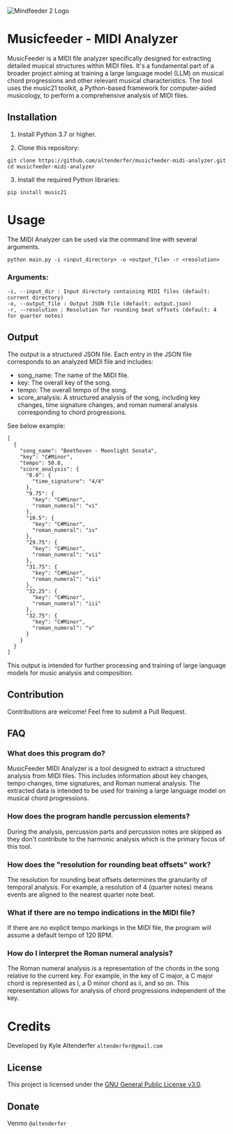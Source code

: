 ![Mindfeeder 2 Logo](https://mindfeederllc.com/musicfeeder.png)

# Musicfeeder - MIDI Analyzer

MusicFeeder is a MIDI file analyzer specifically designed for extracting detailed musical structures within MIDI files. It's a fundamental part of a broader project aiming at training a large language model (LLM) on musical chord progressions and other relevant musical characteristics. The tool uses the music21 toolkit, a Python-based framework for computer-aided musicology, to perform a comprehensive analysis of MIDI files.

## Installation
1. Install Python 3.7 or higher.

2. Clone this repository:

```
git clone https://github.com/altenderfer/musicfeeder-midi-analyzer.git
cd musicfeeder-midi-analyzer
```
3. Install the required Python libraries:
```
pip install music21
```

# Usage

The MIDI Analyzer can be used via the command line with several arguments.

```
python main.py -i <input_directory> -o <output_file> -r <resolution>
```

### Arguments:
```
-i, --input_dir : Input directory containing MIDI files (default: current directory)
-o, --output_file : Output JSON file (default: output.json)
-r, --resolution : Resolution for rounding beat offsets (default: 4 for quarter notes)
```

## Output

The output is a structured JSON file. Each entry in the JSON file corresponds to an analyzed MIDI file and includes:

- song_name: The name of the MIDI file.
- key: The overall key of the song.
- tempo: The overall tempo of the song.
- score_analysis: A structured analysis of the song, including key changes, time signature changes, and roman numeral analysis corresponding to chord progressions.

See below example:

```
[
  {
    "song_name": "Beethoven - Moonlight Sonata",
    "key": "C#Minor",
    "tempo": 50.0,
    "score_analysis": {
      "0.0": {
        "time_signature": "4/4"
      },
      "9.75": {
        "key": "C#Minor",
        "roman_numeral": "vi"
      },
      "10.5": {
        "key": "C#Minor",
        "roman_numeral": "iv"
      },
      "29.75": {
        "key": "C#Minor",
        "roman_numeral": "vii"
      },
      "31.75": {
        "key": "C#Minor",
        "roman_numeral": "vii"
      },
      "32.25": {
        "key": "C#Minor",
        "roman_numeral": "iii"
      },
      "32.75": {
        "key": "C#Minor",
        "roman_numeral": "v"
      }
    }
  }
]
```

This output is intended for further processing and training of large language models for music analysis and composition.

## Contribution

Contributions are welcome! Feel free to submit a Pull Request.

## FAQ

### What does this program do?

MusicFeeder MIDI Analyzer is a tool designed to extract a structured analysis from MIDI files. This includes information about key changes, tempo changes, time signatures, and Roman numeral analysis. The extracted data is intended to be used for training a large language model on musical chord progressions.

### How does the program handle percussion elements?

During the analysis, percussion parts and percussion notes are skipped as they don't contribute to the harmonic analysis which is the primary focus of this tool.

### How does the "resolution for rounding beat offsets" work?

The resolution for rounding beat offsets determines the granularity of temporal analysis. For example, a resolution of 4 (quarter notes) means events are aligned to the nearest quarter note beat.

### What if there are no tempo indications in the MIDI file?

If there are no explicit tempo markings in the MIDI file, the program will assume a default tempo of 120 BPM.

### How do I interpret the Roman numeral analysis?

The Roman numeral analysis is a representation of the chords in the song relative to the current key. For example, in the key of C major, a C major chord is represented as I, a D minor chord as ii, and so on. This representation allows for analysis of chord progressions independent of the key.


# Credits
Developed by Kyle Altenderfer ```altenderfer@gmail.com```

## License

This project is licensed under the [GNU General Public License v3.0](LICENSE).

## Donate

Venmo ```@altenderfer```
